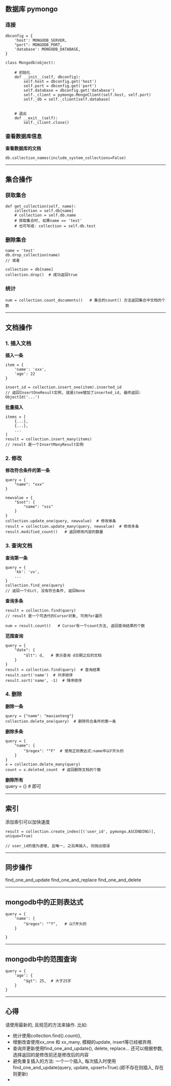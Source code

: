 ## 数据库 pymongo

### 连接

```
dbconfig = {
    'host': MONGODB_SERVER,
    "port": MONGODB_PORT,
    'database': MONGODB_DATABASE,
}

class Mongodb(object):

    # 初始化
    def __init__(self, dbconfig):
        self.host = dbconfig.get('host')
        self.port = dbconfig.get('port')
        self.database = dbconfig.get('database')
        self._client = pymongo.MongoClient(self.host, self.port)
        self._db = self._client[self.database]


    # 退出
    def __exit__(self):
        self._client.close()
```

### 查看数据库信息

**查看数据库的文档**
```
db.collection_names(include_system_collections=False)
```

---


## 集合操作

### 获取集合

```
def get_collection(self, name):
    collection = self.db[name]
    # collection = self.db.name
    # 获取集合时, 如果name == 'test'
    # 也可写成: collection = self.db.test
```

### 删除集合
```
name = 'test'
db.drop_collection(name)
// 或者 

collection = db[name]
collection.drop()  # 成功返回true
```

### 统计
```
num = collection.count_documents()   # 集合的count() 方法返回集合中文档的个数

```

--- 
## 文档操作

### 1. 插入文档

**插入一条**
```
item = {
    'name': 'xxx',
    'age': 22
}

insert_id = collection.insert_one(item).inserted_id  
// 返回InsertOneResult实例, 就是item增加了inserted_id, 最终返回: ObjectId('...')
```

**批量插入**
```
items = [
    {...}, 
    {...},
    ...
]
result = collection.insert_many(items)
// result 是一个InsertManyResult实例
```

### 2. 修改

**修改符合条件的第一条**

```
query = {
    "name": "xxx"
}

newvalue = {
    "$set": {
        "name": "sss"
    }
}
collection.update_one(query, newvalue)  # 修改单条
result = collection.update_many(query, newvalue)  # 修改多条
result.modified_count()   # 返回修改内容的数量
```

### 3. 查询文档

**查询第一条**
```
query = {
    'kk': 'vv',
    ...
}
collection.find_one(query)
// 返回一个dict, 没有符合条件, 返回None
```

**查询多条**
```
result = collection.find(query)
// result 是一个可迭代的Cursor对象, 可用for遍历

num = result.count()   # Cursor有一个count方法, 返回查询结果的个数
```

**范围查询**

```
query = {
    "date": {
        "$lt": d,   # 表示查询 d日期之后的文档
    }
}
result = collection.find(query)  # 查询结果
result.sort('name')  # 升序排序
result.sort('name', -1)  # 降序排序

```

### 4. 删除

**删除一条**
```
query = {"name": "maxiaoteng"}
collection.delete_one(query)  # 删除符合条件的第一条
```

**删除多条**
```
query = {
    "name": {
        "$regex": "^F"  # 使用正则表达式:name中以F开头的
    }
}
x = collection.delete_many(query)
count = x.deleted_count  # 返回删除文档的个数
```

**删除所有**  
query = {}  # 即可

---

## 索引

添加索引可以加快速度
```
result = collection.create_index([('user_id', pymongo.ASCENDING)], unique=True)

// user_id的值为递增, 且唯一, 之后再插入, 则抛出错误
```
---
## 同步操作

find_one_and_update
find_one_and_replace
find_one_and_delete

---

## mongodb中的正则表达式

```
query = {
    'name': {
        "$regex": "^f",   # 以f开头的
    }

}
```
---

## mongodb中的范围查询
```
query = {
    'age': {
        "$gt": 25,  # 大于25岁
    }
}
```
---
## 心得
请使用最新的, 且规范的方法来操作. 比如: 
- 统计使用collection.find().count(), 
- 增删改查使用xx_one 和 xx_many, 模糊的update, insert等已经被弃用. 
- 查询并更新使用find_one_and_update(), delete, replace... 还可以根据参数, 选择返回的是修改前还是修改后的内容
- 避免重复插入的方法: 一个一个插入, 每次插入时使用find_one_and_update(query, update, upsert=True).(即不存在则插入, 存在则更新)
- 